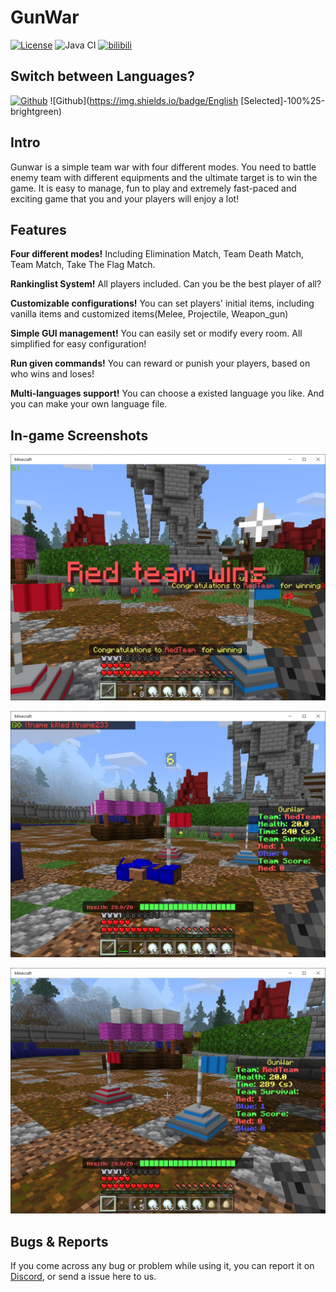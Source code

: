 # GunWar

[![License](https://img.shields.io/badge/License-GPL%20v3-blue.svg)](LICENSE)
![Java CI](https://github.com/MemoriesOfTime/GunWar/workflows/Java%20CI/badge.svg)
[![bilibili](https://img.shields.io/badge/Link-bilibili-ff69b4)](https://www.bilibili.com/video/BV12A411t7Gr/)

## Switch between Languages?

[![Github](https://img.shields.io/badge/简体中文-100%25-brightgreen)](https://github.com/MemoriesOfTime/GunWar/readme(zh-CN).md)
![Github](https://img.shields.io/badge/English [Selected]-100%25-brightgreen)

## Intro

Gunwar is a simple team war with four different modes. You need to battle enemy team with different equipments and the ultimate target is to win the game. It is easy to manage, fun to play and extremely fast-paced and exciting game that you and your players will enjoy a lot!

## Features

**Four different modes!** Including Elimination Match, Team Death Match, Team Match, Take The Flag Match.

**Rankinglist System!** All players included. Can you be the best player of all?

**Customizable configurations!** You can set players' initial items, including vanilla items and customized items(Melee, Projectile, Weapon_gun)

**Simple GUI management!** You can easily set or modify every room. All simplified for easy configuration!

**Run given commands!** You can reward or punish your players, based on who wins and loses!

**Multi-languages support!** You can choose a existed language you like. And you can make your own language file.

## In-game Screenshots

![](pic\en-US\screenshot_01.jpg)

![](pic\en-US\screenshot_02.jpg)

![](pic\en-US\screenshot_03.jpg)

## Bugs & Reports

If you come across any bug or problem while using it, you can report it on [Discord](https://discord.gg/pJjQDQC), or send a issue here to us.
